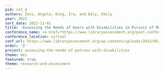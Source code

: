 ```yaml
---
pid: cnf_4
authors: Zoss, Angela, King, Ira, and Daly, Emily
year: 2022
sort_date: 2022-11-01
title: 'Assessing the Needs of Users with Disabilities in Pursuit of More Accessible, Inclusive Libraries'
conference_name: <a href="https://www.libraryassessment.org/past-conferences/2022-library-assessment-conference/">Library Assessment Conference 2022</a>
conference_location: virtual
conf_url: https://www.libraryassessment.org/wp-content/uploads/2023/05/187-Zoss-Assessing-the-Needs-of-Users-with-Disabilities.pdf
order: '2'
project: assessing-the-needs-of-patrons-with-disabilities
theme: dei
featured: true
theme: research-and-assessment
---
```

